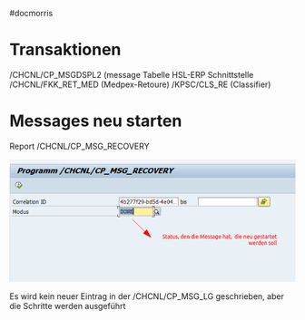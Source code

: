 #docmorris

# Transaktionen

/CHCNL/CP_MSGDSPL2 (message Tabelle HSL-ERP Schnittstelle
/CHCNL/FKK_RET_MED (Medpex-Retoure)
/KPSC/CLS_RE (Classifier)

# Messages neu starten

Report /CHCNL/CP_MSG_RECOVERY

![](../media/DM_restart_Message_report.png)

Es wird kein neuer Eintrag in der /CHCNL/CP_MSG_LG geschrieben, aber die Schritte werden ausgeführt

